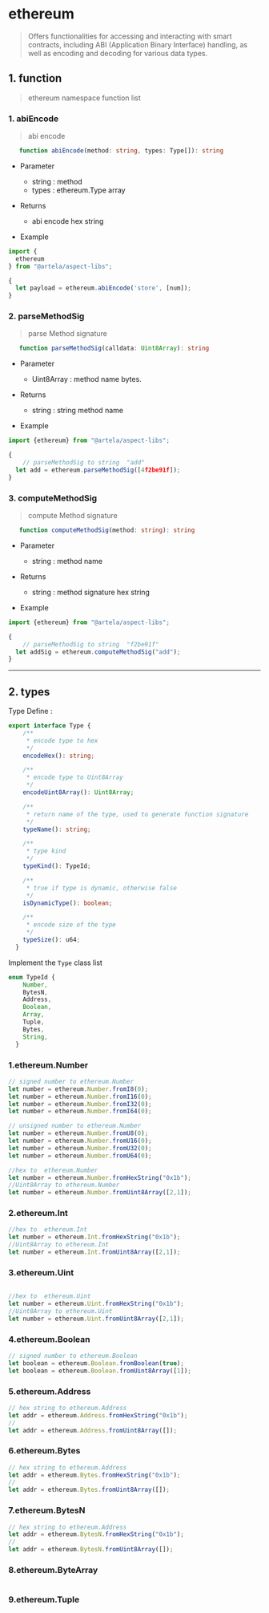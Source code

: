 # ethereum

>Offers functionalities for accessing and interacting with smart contracts, including ABI (Application Binary Interface) handling, as well as encoding and decoding for various data types.

## 1. function

> ethereum namespace function list

### 1. abiEncode

>  abi encode

<!-- @formatter:off -->
```typescript
   function abiEncode(method: string, types: Type[]): string
```
<!-- @formatter:on -->

* Parameter
    * string : method
    * types : ethereum.Type array
* Returns
    * abi encode hex string

* Example
<!-- @formatter:off -->
```typescript
import {
  ethereum
} from "@artela/aspect-libs";

{
  let payload = ethereum.abiEncode('store', [num]);
}
```
<!-- @formatter:on -->

### 2. parseMethodSig

>  parse Method signature

<!-- @formatter:off -->
```typescript
   function parseMethodSig(calldata: Uint8Array): string
```
<!-- @formatter:on -->

* Parameter
  * Uint8Array : method name bytes.
* Returns
  * string : string method name

* Example
<!-- @formatter:off -->
```typescript
import {ethereum} from "@artela/aspect-libs";

{
    // parseMethodSig to string  "add"
  let add = ethereum.parseMethodSig([4f2be91f]);
}
```
<!-- @formatter:on -->

### 3. computeMethodSig

>  compute Method signature

<!-- @formatter:off -->
```typescript
   function computeMethodSig(method: string): string
```
<!-- @formatter:on -->

* Parameter
  * string : method name
* Returns
  * string : method signature hex string

* Example
<!-- @formatter:off -->
```typescript
import {ethereum} from "@artela/aspect-libs";

{
    // parseMethodSig to string  "f2be91f"
  let addSig = ethereum.computeMethodSig("add");
}
```
<!-- @formatter:on -->

---

## 2. types

Type Define :

```typescript
export interface Type {
    /**
     * encode type to hex
     */
    encodeHex(): string;

    /**
     * encode type to Uint8Array
     */
    encodeUint8Array(): Uint8Array;

    /**
     * return name of the type, used to generate function signature
     */
    typeName(): string;

    /**
     * type kind
     */
    typeKind(): TypeId;

    /**
     * true if type is dynamic, otherwise false
     */
    isDynamicType(): boolean;

    /**
     * encode size of the type
     */
    typeSize(): u64;
  }
```

Implement the `Type` class list

```typescript
enum TypeId {
    Number,
    BytesN,
    Address,
    Boolean,
    Array,
    Tuple,
    Bytes,
    String,
  }
```

### 1.ethereum.Number

<!-- @formatter:off -->
```typescript
// signed number to ethereum.Number
let number = ethereum.Number.fromI8(0);
let number = ethereum.Number.fromI16(0);
let number = ethereum.Number.fromI32(0);
let number = ethereum.Number.fromI64(0);

// unsigned number to ethereum.Number
let number = ethereum.Number.fromU8(0);
let number = ethereum.Number.fromU16(0);
let number = ethereum.Number.fromU32(0);
let number = ethereum.Number.fromU64(0);

//hex to  ethereum.Number
let number = ethereum.Number.fromHexString("0x1b");
//Uint8Array to ethereum.Number
let number = ethereum.Number.fromUint8Array([2,1]);

```
<!-- @formatter:on -->

### 2.ethereum.Int
<!-- @formatter:off -->
```typescript
//hex to  ethereum.Int
let number = ethereum.Int.fromHexString("0x1b");
//Uint8Array to ethereum.Int
let number = ethereum.Int.fromUint8Array([2,1]);
```
<!-- @formatter:on -->

### 3.ethereum.Uint
<!-- @formatter:off -->
```typescript

//hex to  ethereum.Uint
let number = ethereum.Uint.fromHexString("0x1b");
//Uint8Array to ethereum.Uint
let number = ethereum.Uint.fromUint8Array([2,1]);
```
<!-- @formatter:on -->

### 4.ethereum.Boolean
<!-- @formatter:off -->
```typescript
// signed number to ethereum.Boolean
let boolean = ethereum.Boolean.fromBoolean(true);
let boolean = ethereum.Boolean.fromUint8Array([1]);
```
<!-- @formatter:on -->

### 5.ethereum.Address
<!-- @formatter:off -->
```typescript
// hex string to ethereum.Address
let addr = ethereum.Address.fromHexString("0x1b");
//
let addr = ethereum.Address.fromUint8Array([]);
```
<!-- @formatter:on -->

### 6.ethereum.Bytes
<!-- @formatter:off -->
```typescript
// hex string to ethereum.Address
let addr = ethereum.Bytes.fromHexString("0x1b");
//
let addr = ethereum.Bytes.fromUint8Array([]);
```
<!-- @formatter:on -->

### 7.ethereum.BytesN
<!-- @formatter:off -->
```typescript
// hex string to ethereum.Address
let addr = ethereum.BytesN.fromHexString("0x1b");
//
let addr = ethereum.BytesN.fromUint8Array([]);
```
<!-- @formatter:on -->

### 8.ethereum.ByteArray
<!-- @formatter:off -->
```typescript

```
<!-- @formatter:on -->

### 9.ethereum.Tuple
<!-- @formatter:off -->
```typescript

```
<!-- @formatter:on -->